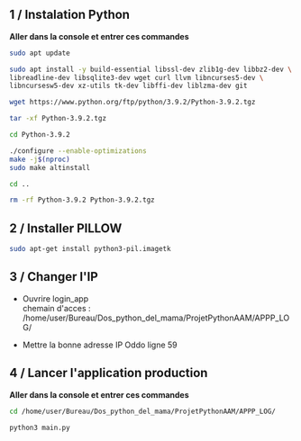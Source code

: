 ## 1 / Instalation Python
__Aller dans la console et entrer ces commandes__   

```bash
sudo apt update
```
```bash
sudo apt install -y build-essential libssl-dev zlib1g-dev libbz2-dev \
libreadline-dev libsqlite3-dev wget curl llvm libncurses5-dev \
libncursesw5-dev xz-utils tk-dev libffi-dev liblzma-dev git
```
```bash
wget https://www.python.org/ftp/python/3.9.2/Python-3.9.2.tgz
```
```bash
tar -xf Python-3.9.2.tgz
```
```bash
cd Python-3.9.2
```
```bash
./configure --enable-optimizations
make -j$(nproc)
sudo make altinstall
```
```bash
cd ..
```
```bash
rm -rf Python-3.9.2 Python-3.9.2.tgz
```

## 2 / Installer PILLOW
```bash
sudo apt-get install python3-pil.imagetk
```

## 3 / Changer l'IP
- Ouvrire login_app  
  chemain d'acces : /home/user/Bureau/Dos_python_del_mama/ProjetPythonAAM/APPP_LOG/  

- Mettre la bonne adresse IP Oddo ligne 59

## 4 / Lancer l'application production
__Aller dans la console et entrer ces commandes__      

```bash
cd /home/user/Bureau/Dos_python_del_mama/ProjetPythonAAM/APPP_LOG/
```
```bash
python3 main.py
```
